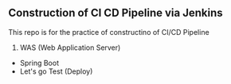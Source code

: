 ## Construction of CI CD Pipeline via Jenkins 

This repo is for the practice of constructino of CI/CD Pipeline

1) WAS (Web Application Server)
 - Spring Boot 
 - Let's go Test (Deploy)
